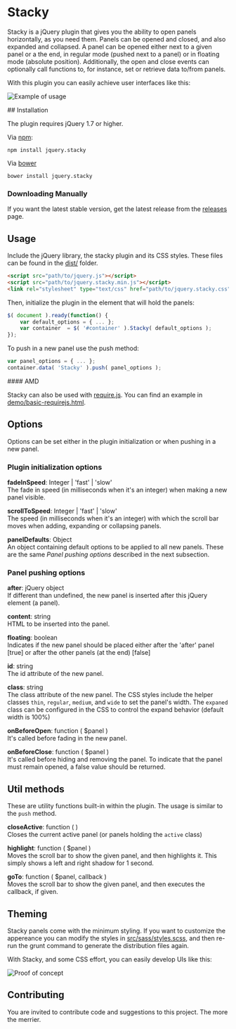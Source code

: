 # Stacky
Stacky is a jQuery plugin that gives you the ability to open panels horizontally, as you need them. Panels can be opened and closed, and also expanded and collapsed. A panel can be opened either next to a given panel or a the end, in regular mode (pushed next to a panel) or in floating mode (absolute position). Additionally, the open and close events can optionally call functions to, for instance, set or retrieve data to/from panels.

With this plugin you can easily achieve user interfaces like this:

![Example of usage](http://g.recordit.co/70FTWtUheK.gif)

## Installation

The plugin requires jQuery 1.7 or higher.

Via [npm](https://www.npmjs.com/package/jquery.stacky):

```
npm install jquery.stacky
```

Via [bower](https://github.com/jachinte/jquery.stacky/blob/master/bower.json)

```
bower install jquery.stacky
```

### Downloading Manually

If you want the latest stable version, get the latest release from the [releases](https://github.com/jachinte/jquery.stacky/releases) page.

## Usage

Include the jQuery library, the stacky plugin and its CSS styles. These files can be found in the [dist/](dist/) folder.
```html
<script src="path/to/jquery.js"></script>
<script src="path/to/jquery.stacky.min.js"></script>
<link rel="stylesheet" type="text/css" href="path/to/jquery.stacky.css" />
```

Then, initialize the plugin in the element that will hold the panels:

```javascript
$( document ).ready(function() {
    var default_options = { ... };
    var container  = $( '#container' ).Stacky( default_options );
});
```

To push in a new panel use the push method:

```javascript
var panel_options = { ... };
container.data( 'Stacky' ).push( panel_options );
```

#### AMD

Stacky can also be used with [require.js](http://requirejs.org/). You can find an example in [demo/basic-requirejs.html](demo/basic-requirejs.html).

## Options

Options can be set either in the plugin initialization or when pushing in a new panel.

### Plugin initialization options

__fadeInSpeed__: Integer | 'fast' | 'slow'  
The fade in speed (in milliseconds when it's an integer) when making a new panel visible.

__scrollToSpeed__: Integer | 'fast' | 'slow'  
The speed (in milliseconds when it's an integer) with which the scroll bar moves when adding, expanding or collapsing panels.

__panelDefaults__: Object  
An object containing default options to be applied to all new panels. These are the same *Panel pushing options* described in the next subsection.

### Panel pushing options

__after__: jQuery object    
If different than undefined, the new panel is inserted after this jQuery element (a panel).

__content__: string    
HTML to be inserted into the panel.

__floating__: boolean  
Indicates if the new panel should be placed either after the 'after' panel [true] or after the other panels (at the end) [false]

__id__: string    
The id attribute of the new panel.

__class__: string    
The class attribute of the new panel. The CSS styles include the helper classes `thin`, `regular`, `medium`, and `wide` to set the panel's width. The `expaned` class can be configured in the CSS to control the expand behavior (default width is 100%)

__onBeforeOpen__: function ( $panel )    
It's called before fading in the new panel.

__onBeforeClose__: function ( $panel )    
It's called before hiding and removing the panel. To indicate that the panel must remain opened, a false value should be returned.

## Util methods

These are utility functions built-in within the plugin. The usage is similar to the `push` method.

__closeActive__: function (  )    
Closes the current active panel (or panels holding the `active` class)

__highlight__: function ( $panel )    
Moves the scroll bar to show the given panel, and then highlights it. This simply shows a left and right shadow for 1 second.

__goTo__: function ( $panel, callback )    
Moves the scroll bar to show the given panel, and then executes the callback, if given.

## Theming

Stacky panels come with the minimum styling. If you want to customize the appereance you can modify the styles in [src/sass/styles.scss](src/sass/styles.scss), and then re-run the grunt command to generate the distribution files again.

With Stacky, and some CSS effort, you can easily develop UIs like this:

![Proof of concept](https://lh5.googleusercontent.com/-IbzrKK6aGVk/VSoIl_cjqrI/AAAAAAAALnY/j0UK7r9n18s/w1374-h691-no/dribbble.png)

## Contributing

You are invited to contribute code and suggestions to this project. The more the merrier.
